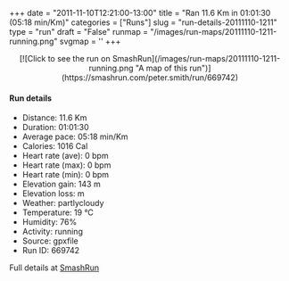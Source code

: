 +++
date = "2011-11-10T12:21:00-13:00"
title = "Ran 11.6 Km in 01:01:30 (05:18 min/Km)"
categories = ["Runs"]
slug = "run-details-20111110-1211"
type = "run"
draft = "False"
runmap = "/images/run-maps/20111110-1211-running.png"
svgmap = '<polyline points="100 44, 99 43, 98 43, 86 54, 82 53, 75 53, 68 55, 67 56, 54 67, 40 71, 37 69, 37 65, 33 62, 27 62, 22 64, 13 61, 13 60, 9 54, 0 46, 4 43, 6 43, 11 42, 11 42, 14 40, 18 39, 23 37, 23 36, 25 35, 30 30, 42 29, 50 34, 53 34, 57 36, 64 35, 74 35, 81 34, 89 36, 89 35, 91 35, 91 36, 92 39, 96 40, 97 41, 99 42, 100 44">'
+++



<!--more-->

<center>
[![Click to see the run on SmashRun](/images/run-maps/20111110-1211-running.png "A map of this run")](https://smashrun.com/peter.smith/run/669742)
</center>

#### Run details

* Distance: 11.6 Km
* Duration: 01:01:30
* Average pace: 05:18 min/Km
* Calories: 1016 Cal
* Heart rate (ave): 0 bpm
* Heart rate (max): 0 bpm
* Heart rate (min): 0 bpm
* Elevation gain: 143 m
* Elevation loss:  m
* Weather: partlycloudy
* Temperature: 19 &deg;C
* Humidity: 76%
* Activity: running
* Source: gpxfile
* Run ID: 669742

Full details at [SmashRun](https://smashrun.com/peter.smith/run/669742)